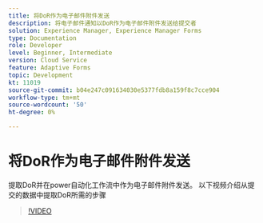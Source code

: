 ```yaml
---
title: 将DoR作为电子邮件附件发送
description: 将电子邮件通知以DoR作为电子邮件附件发送给提交者
solution: Experience Manager, Experience Manager Forms
type: Documentation
role: Developer
level: Beginner, Intermediate
version: Cloud Service
feature: Adaptive Forms
topic: Development
kt: 11019
source-git-commit: b04e247c091634030e5377fdb8a159f8c7cce904
workflow-type: tm+mt
source-wordcount: '50'
ht-degree: 0%

---
```


# 将DoR作为电子邮件附件发送

提取DoR并在power自动化工作流中作为电子邮件附件发送。
以下视频介绍从提交的数据中提取DoR所需的步骤
>[!VIDEO](https://video.tv.adobe.com/v/346731/?quality=12&learn=on)
